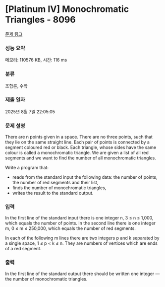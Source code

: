 # [Platinum IV] Monochromatic Triangles - 8096 

[문제 링크](https://www.acmicpc.net/problem/8096) 

### 성능 요약

메모리: 110576 KB, 시간: 116 ms

### 분류

조합론, 수학

### 제출 일자

2025년 8월 7일 22:05:05

### 문제 설명

<p>There are n points given in a space. There are no three points, such that they lie on the same straight line. Each pair of points is connected by a segment coloured red or black. Each triangle, whose sides have the same colour is called a monochromatic triangle. We are given a list of all red segments and we want to find the number of all monochromatic triangles.</p>

<p>Write a program that:</p>

<ul>
	<li>reads from the standard input the following data: the number of points, the number of red segments and their list,</li>
	<li>finds the number of monochromatic triangles,</li>
	<li>writes the result to the standard output.</li>
</ul>

### 입력 

 <p>In the first line of the standard input there is one integer n, 3 ≤ n ≤ 1,000, which equals the number of points. In the second line there is one integer m, 0 ≤ m ≤ 250,000, which equals the number of red segments.</p>

<p>In each of the following m lines there are two integers p and k separated by a single space, 1 ≤ p < k ≤ n. They are numbers of vertices which are ends of a red segment.</p>

### 출력 

 <p>In the first line of the standard output there should be written one integer — the number of monochromatic triangles.</p>

